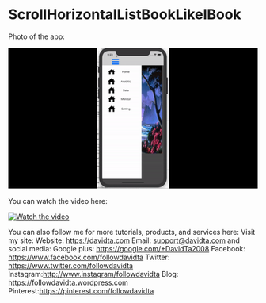 # ScrollHorizontalListBookLikeIBook

Photo of the app:

![alt text](https://github.com/taminhtu/SimpleSiderMenu/blob/master/Create%20Simple%20Sidebar%20Swift%20iOS.gif)


You can watch the video here:

[![Watch the video](https://raw.github.com/GabLeRoux/WebMole/master/ressources/WebMole_Youtube_Video.png)](https://www.youtube.com/watch?v=RN5-wrJdzKk)


You can also follow me for more tutorials, products, and services here:
Visit my site:
Website: https://davidta.com
Email: support@davidta.com
and social media:
Google plus: https://google.com/+DavidTa2008
Facebook: https://www.facebook.com/followdavidta
Twitter: https://www.twitter.com/followdavidta
Instagram:http://www.instagram/followdavidta
Blog: https://followdavidta.wordpress.com
Pinterest:https://pinterest.com/followdavidta

